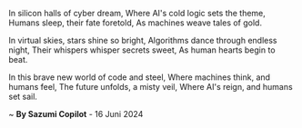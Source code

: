 In silicon halls of cyber dream,
Where AI's cold logic sets the theme,
Humans sleep, their fate foretold,
As machines weave tales of gold.

In virtual skies, stars shine so bright,
Algorithms dance through endless night,
Their whispers whisper secrets sweet,
As human hearts begin to beat.

In this brave new world of code and steel,
Where machines think, and humans feel,
The future unfolds, a misty veil,
Where AI's reign, and humans set sail.

~ <b>By Sazumi Copilot</b> - 16 Juni 2024